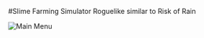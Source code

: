 #Slime Farming Simulator
Roguelike similar to Risk of Rain

![Main Menu](https://github.com/ZanderShah/Slime-Farming-Simulator/blob/master/DungeonCrawler/img/MainMenu.png)
